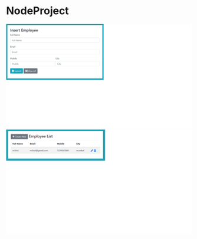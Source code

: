 # NodeProject
![image](https://github.com/milindjadhav285/NodeProject/blob/master/Insert.png)
![image](https://github.com/milindjadhav285/NodeProject/blob/master/gett.png)
